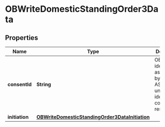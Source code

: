 # OBWriteDomesticStandingOrder3Data

## Properties
Name | Type | Description | Notes
------------ | ------------- | ------------- | -------------
**consentId** | **String** | OB: Unique identification as assigned by the ASPSP to uniquely identify the consent resource. | 
**initiation** | [**OBWriteDomesticStandingOrder3DataInitiation**](OBWriteDomesticStandingOrder3DataInitiation.md) |  | 
